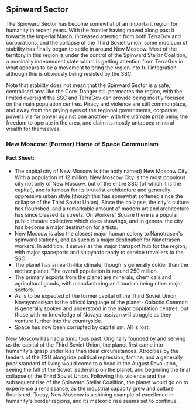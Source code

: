 ## Spinward Sector
The Spinward Sector has become somewhat of an important region for humanity in recent years. With the frontier having moved along past it towards the Imperial March, increased attention from both TerraGov and corporations, and the collapse of the Third Soviet Union, some modicum of stability has finally began to settle in around New Moscow. Most of the territory in this region is under the control of the Spinward Stellar Coalition, a nominally independent state which is getting attention from TerraGov in what appears to be a movement to bring the region into full integration- although this is obviously being resisted by the SSC.

Note that stability does not mean that the Spinward Sector is a safe, centralised area like the Core. Danger still permeates the region, with the limited oversight the SSC and TerraGov can provide being mostly focused on the main population centres. Piracy and violence are still commonplace, and away from the prying eyes of the regional governments, corporate powers vie for power against one another- with the ultimate prize being the freedom to operate in the area, and claim its mostly untapped mineral wealth for themselves.

### New Moscow: (Former) Home of Space Communism

#### Fact Sheet:
* The capital city of New Moscow is (the aptly named) New Moscow City. With a population of 12 million, New Moscow City is the most populous city not only of New Moscow, but of the entire SSC (of which it is the capital), and is famous for its brutalist architecture and generally oppressive urban style (though this has somewhat softened since the collapse of the Third Soviet Union). Since the collapse, the city's culture has flourished, and a remarkable amount of modern art and architecture has since blessed its streets. On Workers' Square there is a popular public theatre collective which does showings, and in general the city has become a major destination for artists.
* New Moscow is also the closest major human colony to Nanotrasen's spinward stations, and as such is a major destination for Nanotrasen workers. In addition, it serves as the major transport hub for the region, with major spaceports and shipyards ready to service travellers to the SSC.
* The planet has an earth-like climate, though is generally colder than the mother planet. The overall population is around 250 million.
* The primary exports from the planet are minerals, chemicals and agricultural goods, with manufacturing and tourism being other major sectors.
* As is to be expected of the former capital of the Third Soviet Union, Novayarossiyan is the official language of the planet- Galactic Common is generally spoken and understood in the major population centres, but those with no knowledge of Novayarossiyan will struggle as they venture further into the countryside.
* Space has now been corrupted by capitalism. All is lost.

New Moscow has had a tumultous past. Originally founded by and serving as the capital of the Third Soviet Union, the planet first came into humanity's grasp under less than ideal circumstances. Atrocities by the leaders of the TSU alongside political repression, famine, and a generally poor standard of living would come to a head in the August Revolution, seeing the fall of the Soviet leadership on the planet, and beginning the final collapse of the Third Soviet Union. Following this violence and the subsequent rise of the Spinward Stellar Coalition, the planet would go on to experience a renaissance, as the industrial capacity grew and culture flourished. Today, New Moscow is a shining example of excellence in humanity's border regions, and its meteoric rise seems set to continue.
